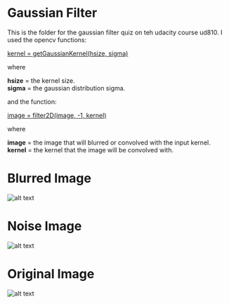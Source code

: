 # Gaussian Filter

This is the folder for the gaussian filter quiz on teh udacity course ud810. I used the opencv functions:  

[kernel = getGaussianKernel(hsize, sigma)](https://docs.opencv.org/3.0-beta/modules/imgproc/doc/filtering.html#getgaussiankernel)  

where  

**hsize** = the kernel size.  
**sigma** = the gaussian distribution sigma.  

and the function:  

[image = filter2D(image, -1, kernel)](https://docs.opencv.org/2.4/modules/imgproc/doc/filtering.html#filter2d)

where   

**image** = the image that will blurred or convolved with the input kernel.  
**kernel** = the kernel that the image will be convolved with.  

# Blurred Image
![alt text](https://raw.github.com/ataffe/computer_vision/master/Gaussian_Filter/PeoriaCityHall_blur.jpg)

# Noise Image
![alt text](https://raw.github.com/ataffe/computer_vision/master/Gaussian_Filter/PeoriaCityHall_noisy.jpg)

# Original Image
![alt text](https://raw.github.com/ataffe/computer_vision/master/Gaussian_Filter/PeoriaCityHall.JPG)


